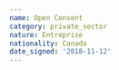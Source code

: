 ```yaml
---
name: Open Consent
category: private_sector
nature: Entreprise
nationality: Canada
date_signed: '2018-11-12'
---
```

    